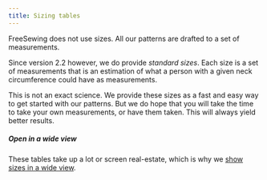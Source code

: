 ```yaml
---
title: Sizing tables
---
```


FreeSewing does not use sizes. All our patterns are drafted to a set of measurements.

Since version 2.2 however, we do provide *standard sizes*. Each size is a set of measurements that is an estimation of what a person with a given neck circumference could have as measurements.

This is not an exact science. We provide these sizes as a fast and easy way to get started with our patterns. But we do hope that you will take the time to take your own measurements, or have them taken. This will always yield better results.


<Tip>

##### Open in a wide view

These tables take up a lot or screen real-estate, which is why we
 [show sizes in a wide view](/sizes/).

</Tip>


